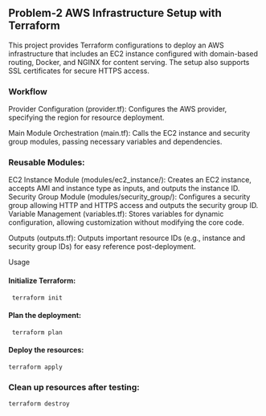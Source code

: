 ## Problem-2 AWS Infrastructure Setup with Terraform

This project provides Terraform configurations to deploy an AWS infrastructure that includes an EC2 instance configured with domain-based routing,
Docker, and NGINX for content serving. The setup also supports SSL certificates for secure HTTPS access.

### Workflow
Provider Configuration (provider.tf): Configures the AWS provider, specifying the region for resource deployment.

Main Module Orchestration (main.tf): Calls the EC2 instance and security group modules, passing necessary variables and dependencies.

### Reusable Modules:

EC2 Instance Module (modules/ec2_instance/): Creates an EC2 instance, accepts AMI and instance type as inputs, and outputs the instance ID.
Security Group Module (modules/security_group/): Configures a security group allowing HTTP and HTTPS access and outputs the security group ID.
Variable Management (variables.tf): Stores variables for dynamic configuration, allowing customization without modifying the core code.

Outputs (outputs.tf): Outputs important resource IDs (e.g., instance and security group IDs) for easy reference post-deployment.

Usage
#### Initialize Terraform:

     terraform init

#### Plan the deployment:

     terraform plan
#### Deploy the resources:
   
    terraform apply

### Clean up resources after testing:

    terraform destroy

